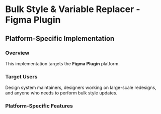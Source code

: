 # Bulk Style & Variable Replacer - Figma Plugin

## Platform-Specific Implementation

### Overview
This implementation targets the **Figma Plugin** platform.

### Target Users
Design system maintainers, designers working on large-scale redesigns, and anyone who needs to perform bulk style updates.

### Platform-Specific Features
